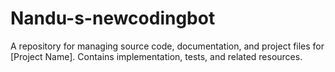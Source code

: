 # Nandu-s-newcodingbot
A repository for managing source code, documentation, and project files for [Project Name]. Contains implementation, tests, and related resources.
